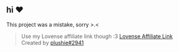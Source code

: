 ## hi ❤️

This project was a mistake, sorry >.<

> Use my Lovense affiliate link though :3 [Lovense Affiliate Link](https://www.lovense.com/r/s8qaen)\
> Created by [plushie#2941](https://instagram.com/blamejasmine)
